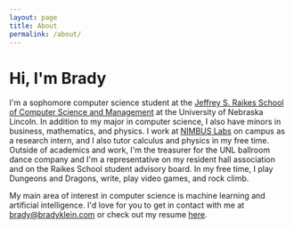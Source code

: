 ```yaml
---
layout: page
title: About
permalink: /about/
---
```


# Hi, I'm Brady

I'm a sophomore computer science student at the [Jeffrey S. Raikes School of Computer Science and Management][raikes] at the University of Nebraska Lincoln. In addition to my major in computer science, I also have minors in business, mathematics, and physics. I work at [NIMBUS Labs][nimbus] on campus as a research intern, and I also tutor calculus and physics in my free time. Outside of academics and work, I'm the treasurer for the UNL ballroom dance company and I'm a representative on my resident hall association and on the Raikes School student advisory board. In my free time, I play Dungeons and Dragons, write, play video games, and rock climb.

My main area of interest in computer science is machine learning and artificial intelligence. I'd love for you to get in contact with me at [brady@bradyklein.com][email] or check out my resume [here][resume].

[raikes]: https://raikes.unl.edu
[nimbus]: https://nimbus.unl.edu
[email]: mailto:brady@bradyklein.com
[resume]: /docs/resume2018.pdf

